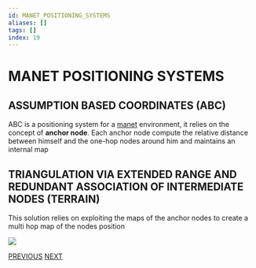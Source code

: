 ```yaml
---
id: MANET_POSITIONING_SYSTEMS
aliases: []
tags: []
index: 19
---
```


# MANET POSITIONING SYSTEMS
## ASSUMPTION BASED COORDINATES (ABC)

ABC is a positioning system for a [manet](MANETS.md) environment, it relies on the concept of **anchor node**.
Each anchor node compute the relative distance between himself and the one-hop nodes around him and maintains an internal map

## TRIANGULATION VIA EXTENDED RANGE AND REDUNDANT ASSOCIATION OF INTERMEDIATE NODES (TERRAIN)

This solution relies on exploiting the maps of the anchor nodes to create a multi hop map of the nodes position

![](mobile_systems/Pasted%20image%2020240608190212.png)

[PREVIOUS](pages/positioning_systems/TAXONOMY.md) [NEXT](positioning_systems/GLOBAL_POSITIONING_SYSTEM.md)
